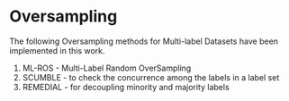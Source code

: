 # Oversampling
The following Oversampling methods for Multi-label Datasets have been implemented in this work.
1. ML-ROS - Multi-Label Random OverSampling 
2. SCUMBLE - to check the concurrence among the labels in a label set
3. REMEDIAL - for decoupling minority and majority labels
